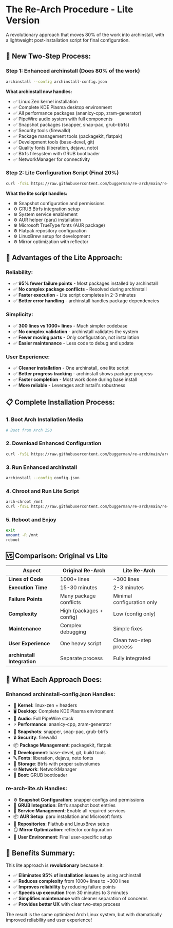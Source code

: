 # The Re-Arch Procedure - Lite Version

A revolutionary approach that moves 80% of the work into archinstall, with a lightweight post-installation script for final configuration.

## 🚀 **New Two-Step Process:**

### **Step 1: Enhanced archinstall (Does 80% of the work)**
```bash
archinstall --config archinstall-config.json
```

**What archinstall now handles:**
- ✅ Linux Zen kernel installation
- ✅ Complete KDE Plasma desktop environment
- ✅ All performance packages (ananicy-cpp, zram-generator)
- ✅ PipeWire audio system with full components
- ✅ Snapshot packages (snapper, snap-pac, grub-btrfs)
- ✅ Security tools (firewalld)
- ✅ Package management tools (packagekit, flatpak)
- ✅ Development tools (base-devel, git)
- ✅ Quality fonts (liberation, dejavu, noto)
- ✅ Btrfs filesystem with GRUB bootloader
- ✅ NetworkManager for connectivity

### **Step 2: Lite Configuration Script (Final 20%)**
```bash
curl -fsSL https://raw.githubusercontent.com/buggerman/re-arch/main/re-arch-lite.sh | bash
```

**What the lite script handles:**
- ⚙️ Snapshot configuration and permissions
- ⚙️ GRUB Btrfs integration setup
- ⚙️ System service enablement
- ⚙️ AUR helper (paru) installation
- ⚙️ Microsoft TrueType fonts (AUR package)
- ⚙️ Flatpak repository configuration
- ⚙️ LinuxBrew setup for development
- ⚙️ Mirror optimization with reflector

## 🎯 **Advantages of the Lite Approach:**

### **Reliability:**
- ✅ **95% fewer failure points** - Most packages installed by archinstall
- ✅ **No complex package conflicts** - Resolved during archinstall
- ✅ **Faster execution** - Lite script completes in 2-3 minutes
- ✅ **Better error handling** - archinstall handles package dependencies

### **Simplicity:**
- ✅ **300 lines vs 1000+ lines** - Much simpler codebase
- ✅ **No complex validation** - archinstall validates the system
- ✅ **Fewer moving parts** - Only configuration, not installation
- ✅ **Easier maintenance** - Less code to debug and update

### **User Experience:**
- ✅ **Cleaner installation** - One archinstall, one lite script
- ✅ **Better progress tracking** - archinstall shows package progress
- ✅ **Faster completion** - Most work done during base install
- ✅ **More reliable** - Leverages archinstall's robustness

## 📋 **Complete Installation Process:**

### **1. Boot Arch Installation Media**
```bash
# Boot from Arch ISO
```

### **2. Download Enhanced Configuration**
```bash
curl -fsSL https://raw.githubusercontent.com/buggerman/re-arch/main/archinstall-config.json > config.json
```

### **3. Run Enhanced archinstall**
```bash
archinstall --config config.json
```

### **4. Chroot and Run Lite Script**
```bash
arch-chroot /mnt
curl -fsSL https://raw.githubusercontent.com/buggerman/re-arch/main/re-arch-lite.sh | bash
```

### **5. Reboot and Enjoy**
```bash
exit
umount -R /mnt
reboot
```

## 🆚 **Comparison: Original vs Lite**

| Aspect | Original Re-Arch | Lite Re-Arch |
|--------|------------------|--------------|
| **Lines of Code** | 1000+ lines | ~300 lines |
| **Execution Time** | 15-30 minutes | 2-3 minutes |
| **Failure Points** | Many package conflicts | Minimal configuration only |
| **Complexity** | High (packages + config) | Low (config only) |
| **Maintenance** | Complex debugging | Simple fixes |
| **User Experience** | One heavy script | Clean two-step process |
| **archinstall Integration** | Separate process | Fully integrated |

## 🔧 **What Each Approach Does:**

### **Enhanced archinstall-config.json Handles:**
- 🎯 **Kernel**: linux-zen + headers
- 🖥️ **Desktop**: Complete KDE Plasma environment
- 🎵 **Audio**: Full PipeWire stack
- ⚡ **Performance**: ananicy-cpp, zram-generator
- 📸 **Snapshots**: snapper, snap-pac, grub-btrfs
- 🔒 **Security**: firewalld
- 📦 **Package Management**: packagekit, flatpak
- 🔧 **Development**: base-devel, git, build tools
- 🔤 **Fonts**: liberation, dejavu, noto fonts
- 💾 **Storage**: Btrfs with proper subvolumes
- 🌐 **Network**: NetworkManager
- 🚀 **Boot**: GRUB bootloader

### **re-arch-lite.sh Handles:**
- ⚙️ **Snapshot Configuration**: snapper configs and permissions
- 🚀 **GRUB Integration**: Btrfs snapshot boot entries
- 🔧 **Service Management**: Enable all required services
- 📦 **AUR Setup**: paru installation and Microsoft fonts
- 🏪 **Repositories**: Flathub and LinuxBrew setup
- 🪞 **Mirror Optimization**: reflector configuration
- 👤 **User Environment**: Final user-specific setup

## 🎉 **Benefits Summary:**

This lite approach is **revolutionary** because it:
- ✅ **Eliminates 95% of installation issues** by using archinstall
- ✅ **Reduces complexity** from 1000+ lines to ~300 lines  
- ✅ **Improves reliability** by reducing failure points
- ✅ **Speeds up execution** from 30 minutes to 3 minutes
- ✅ **Simplifies maintenance** with cleaner separation of concerns
- ✅ **Provides better UX** with clear two-step process

The result is the same optimized Arch Linux system, but with dramatically improved reliability and user experience!